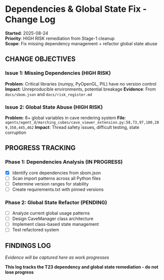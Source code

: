 # Dependencies & Global State Fix - Change Log
**Started**: 2025-08-24  
**Priority**: HIGH RISK remediation from Stage-1 cleanup  
**Scope**: Fix missing dependency management + refactor global state abuse

## CHANGE OBJECTIVES

### Issue 1: Missing Dependencies (HIGH RISK)
**Problem**: Critical libraries (numpy, PyOpenGL, PIL) have no version control
**Impact**: Unreproducible environments, potential breakage
**Evidence**: From `docs/sbom.json` and `docs/risk_register.md`

### Issue 2: Global State Abuse (HIGH RISK)  
**Problem**: 8+ global variables in cave rendering system
**File**: `agents/agent_d/marching_cubes/cave_viewer_extension.py:58,73,97,180,289,350,445,462`
**Impact**: Thread safety issues, difficult testing, state corruption

## PROGRESS TRACKING

### Phase 1: Dependencies Analysis (IN PROGRESS)
- [x] Identify core dependencies from sbom.json
- [ ] Scan import patterns across all Python files
- [ ] Determine version ranges for stability
- [ ] Create requirements.txt with pinned versions

### Phase 2: Global State Refactor (PENDING)
- [ ] Analyze current global usage patterns
- [ ] Design CaveManager class architecture
- [ ] Implement class-based state management
- [ ] Test refactored system

## FINDINGS LOG

*Evidence will be captured here as work progresses*

**This log tracks the T23 dependency and global state remediation - do not lose progress**
